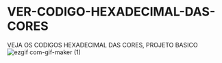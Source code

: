 # VER-CODIGO-HEXADECIMAL-DAS-CORES
VEJA OS CODIGOS HEXADECIMAL DAS CORES, PROJETO BASICO
![ezgif com-gif-maker (1)](https://user-images.githubusercontent.com/93484378/148625845-7bb15edc-eece-45dc-8ace-fec1c3a7a30e.gif)


